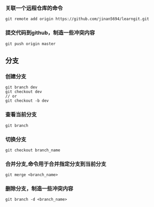 ### 关联一个远程仓库的命令
```
git remote add origin https://github.com/jinan5694/learngit.git
```
### 提交代码到github，制造一些冲突内容
```
git push origin master
```
## 分支
### 创建分支
```
git branch dev
git checkout dev
// or
git checkout -b dev
```
### 查看当前分支
```
git branch
```
### 切换分支
```
git checkout branch_name
```
### 合并分支,命令用于合并指定分支到当前分支
```
git merge <branch_name>
```
### 删除分支，制造一些冲突内容
```
git branch -d <branch_name>
```